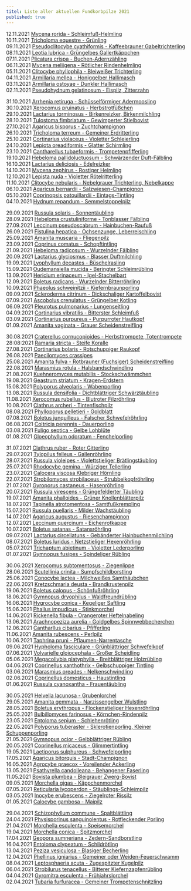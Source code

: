 ```yaml
---
titel: Liste aller aktuellen Fundkorbpilze 2021
published: true
---
```

12.11.2021 [Mycena rorida - Schleimfuß-Helmling](/pilze/mycena-rorida-schleimfuß-helmling)  
10.11.2021 [Tricholoma equestre - Grünling](/pilze/tricholoma-equestre-grünling)\
09.11.2021 [Pseudoclitocybe cyathiformis - Kaffeebrauner Gabeltrichterling](/pilze/pseudoclitocybe-cyathiformis-kaffeebrauner-gabeltrichterling)\
08.11.2021 [Leotia lubrica - Grüngelbes Gallertkäppchen](/pilze/leotia-lubrica-grüngelbes-gallertkäppchen)\
07.11.2021 [Plicatura crispa - Buchen-Adernzähling](/pilze/plicatura-crispa-buchen-adernzähling)\
06.11.2021 [Mycena meliigena - Rötlicher Rindenhelmling](/pilze/mycena-meliigena-rötlicher-rindenhelmling)\
05.11.2021 [Clitocybe phyllophila - Bleiweißer Trichterling](/pilze/clitocybe-phyllophila-bleiweißer-firnistrichterling-bleiweißer-trichterling)\
04.11.2021 [Armillaria mellea - Honiggelber Hallimasch](/pilze/armillaria-mellea-honiggelber-hallimasch)\
03.11.2021 [Armillaria ostoyae - Dunkler Hallimasch](/pilze/armillaria-ostoyae-dunkler-hallimasch)\
02.11.2021 [Pseudohydnum gelatinosum - Eispilz, Zitterzahn](/pilze/pseudohydnum-gelatinosum-eispilz-zitterzahn) 

31.10.2021 [Arrhenia retiruga - Schüsselförmiger Adermoosling](/pilze/arrhenia-retiruga-schüsselförmiger-adermoosling)\
30.10.2021 [Xerocomus pruinatus - Herbstrotfüßchen](/pilze/xerocomus-pruinatus-herbstrotfüßchen)\
29.10.2021 [Lactarius torminosus - Birkenreizker, Birkenmilchling](/pilze/lactarius-torminosus-birkenreizker-birkenmilchling)\
28.10.2021 [Tulostoma fimbriatum - Gewimperter Stielbovist](/pilze/tulostoma-fimbriatum-gewimperter-stielbovist)\
27.10.2021 [Agaricus bisporus - Zuchtchampignon](/agaricus-bisporus-zucht-champignon)\
26.10.2021 [Tricholoma terreum - Gemeiner Erdritterling](/pilze/tricholoma-terreum-gemeiner-erdritterling)\
25.10.2021 [Cortinarius violaceus - Violetter Schleierling](<Cortinarius violaceus - Violetter Schleierling>)\
24.10.2021 [Lepiota oreadiformis - Glatter Schirmling](/pilze/lepiota-oreadiformis-glatter-schirmling)\
23.10.2021 [Cantharellus tubaeformis - Trompetenpfifferling](/pilze/cantharellus-tubaeformis-trompetenpfifferling)\
19.10.2021 [Hebeloma pallidoluctuosum - Schwärzender Duft-Fälbling](/pilze/hebeloma-pallidoluctuosum-schwärzender-duft-fälbling)\
16.10.2021 [Lactarius deliciosis - Edelreizker](/pilze/lactarius-deliciosus-edelreizker)\
14.10.2021 [Mycena zephirus - Rostiger Helmling](/pilze/mycena-zephirus-rostiger-helmling)\
12.10.2021 [Lepista nuda - Violetter Rötelritterling](/pilze/lepista-nuda-violetter-rötelritterling)\
11.10.2021 [Clitocybe nebularis - Nebelgrauer Trichterling, Nebelkappe](/pilze/clitocybe-nebularis-nebelgrauer-trichterling-nebelkappe)\
06.10.2021 [Agaricus bernardii - Salzwiesen-Champignon](/pilze/agaricus-bernardii-salzwiesen-egerling)\
05.10.2021 [Coprinopsis patouillardii - Eintags-Tintling](/pilze/coprinopsis-patouillardii-eintags-tintling)\
04.10.2021 [Hydnum repandum - Semmelstoppelpilz](/pilze/hydnum-repandum-semmelstoppelpilz)

29.09.2021 [Russula solaris - Sonnentäubling](/pilze/russula-solaris-sonnentäubling)\
28.09.2021 [Hebeloma crustuliniforme - Tonblasser Fälbling](/pilze/hebeloma-crustuliniforme-tonblasser-fälbling)\
27.09.2021 [Leccinum pseudoscabrum - Hainbuchen-Raufuß](/pilze/leccinum-pseudoscabrum-hainbuchenraufuß)\
26.09.2021 [Fistulina hepatica - Ochsenzunge, Leberreischling](/pilze/fistulina-hepatica-ochsenzunge-leberreischling)\
25.09.2021 [Amanita muscaria - Fliegenpilz ](/pilze/amanita-muscaria-fliegenpilz)\
23.09.2021 [Coprinus comatus - Schopftintling](/pilze/coprinus-comatus-schopftintling)\
21.09.2021 [Hebeloma radicosum - Wurzelnder Fälbling](/pilze/hebeloma-radicosum-wurzelnder-fälbling)\
20.09.2021 [Lactarius glyciosmus - Blasser Duftmilchling](/pilze/lactarius-glyciosmus-blasser-duftmilchling)\
19.09.2021 [Lyophyllum decastes - Büschelrasling](/pilze/lyophyllum-decastes-büschelrasling)\
15.09.2021 [Oudemansiella mucida - Beringter Schleimrübling](/pilze/oudemansiella-mucida-beringter-schleimrübling)\
13.09.2021 [Hericium erinaceum - Igel-Stachelbart](/pilze/hericium-erinaceum-igel-stachelbart)\
12.09.2021 [Boletus radicans - Wurzelnder Bitterröhrling](/boletus-radicans-wurzelnder-bitterröhrling)\
10.09.2021 [Phaeolus schweinitzii - Kiefernbraunporling](/pilze/phaeolus-spadiceus-kiefernbraunporling)\
09.09.2021 [Scleroderma citrinum - Dickschaliger Kartoffelbovist](/pilze/scleroderma-citrinum-dickschaliger-kartoffelbovist)\
07.09.2021 [Ascobolus crenulatus - Grüngelber Kotling](/pilze/ascobolus-crenulatus-grüngelber-kotling)\
06.09.2021 [Pleurotus pulmonarius - Lungenseitling](/pilze/pleurotus-pulmonarius-lungenseitling-löffelseitling)\
04.09.2021 [Cortinarius vibratilis - Bitterster Schleimfuß](/pilze/cortinarius-vibratilis-gallen-schleimfuß-bitterster-schleimfuß)\
03.09.2021 [Cortinarius purpureus - Purpurroter Hautkopf](/pilze/cortinarius-purpureus-purpurroter-hautkopf)\
01.09.2021 [Amanita vaginata - Grauer Scheidenstreifling](/pilze/amanita-vaginata-grauer-scheidenstreifling)

30.08.2021 [Craterellus cornucopioides - Herbsttrompete, Totentrompete](/pilze/craterellus-cornucopioides-herbsttrompete-totentrompete)\
28:08:2021 [Ramaria stricta - Steife Koralle](/pilze/ramaria-stricta-steife-koralle)\
27.08.2021 [Cortinarius bolaris - Rotschuppiger Raukopf](/pilze/cortinarius-bolaris-rotschuppiger-raukopf)\
26.08.2021 [Paecilomyces crassipes](/pilze/paecilomyces-crassipes)\
25.08.2021 [Amanita fulva - Rotbrauner (Fuchsiger) Scheidenstreifling](/pilze/amanita-fulva-rotbrauner-fuchsiger-scheidenstreifling)\
22.08.2021 [Marasmius rotula - Halsbandschwindling](/pilze/marasmius-rotula-halsbandschwindling)\
21.08.2021 [Kuehneromyces mutabilis - Stockschwämmchen](/pilze/kuehneromyces-mutabilis-stockschwämmchen)\
19.08.2021 [Geastrum striatum - Kragen-Erdstern](/pilze/geastrum-striatum-kragen-erdstern)\
15.08.2021 [Polyporus alveolaris - Wabenporling](/pilze/polyporus-alveolaris-wabenporling)\
13.08.2021 [Russula densifolia - Dichtblättriger Schwärztäubling](/pilze/russula-densifolia-dichtblättriger-schwärztäubling)\
11.08.2021 [Xerocomus rubellus - Blutroter Filzröhrling](/pilze/xerocomus-rubellus-blutroter-filzröhrling)\
10.08.2021 [Clathrus archeri - Tintenfischpilz](/pilze/clathrus-archeri-tintenfischpilz)\
08.08.2021 [Phylloporus pelletieri - Goldblatt](/pilze/phylloporus-pelletieri-goldblatt)\
07.08.2021 [Boletus junquilleus - Falscher Schwefelröhrling](/pilze/boletus-junquilleus-falscher-schwefelröhrling)\
06.08.2021 [Coltricia perennis - Dauerporling](/pilze/coltricia-perennis-gezonter-dauerporling)\
03.08.2021 [Fuligo septica - Gelbe Lohblüte](/pilze/fuligo-septica-gelbe-lohblüte)\
01.08.2021 [Gloeophyllum odoratum - Fenchelporling](/pilze/gloeophyllum-odoratum-fenchelporling)

31.07.2021 [Clathrus ruber - Roter Gitterling](/pilze/clathrus-ruber-roter-gitterling)\
29.07.2021 [Tylopilus felleus - Gallenröhrling](/artikel/die-invasion-der-bitterlinge.html)\
28.07.2021 [Russula violeipes - Violettstieliger Brätlingstäubling](/pilze/russula-violeipes-violettstieliger-brätlingstäubling)\
25.07.2021 [Rhodocybe gemina - Würziger Tellerling](/pilze/rhodocybe-gemina-würziger-tellerling)\
23.07.2021 [Calocera viscosa Klebriger Hörnling](/pilze/calocera-viscosa-klebriger-hörnling)\
22.07.2021 [Strobilomyces strobilaceus - Strubbelkopfröhrling](/pilze/strobilomyces-strobilaceus-strubbelkopfröhrling)\
21.07.2021 [Gyroporus castaneus - Hasenröhrling](/pilze/gyroporus-castaneus-hasenröhrling)\
20.07.2021 [Russula virescens - Grüngefelderter Täubling](/pilze/russula-virescens-grüngefelderter-täubling)\
19.07.2021 [Amanita phalloides - Grüner Knollenblätterpilz](/pilze/amanita-phalloides-grüner-knollenblätterpilz)\
18.07.2021 [Tapinella atrotomentosa - Samtfußkrempling](/pilze/tapinella-atrotomentosa-samtfußkrempling)\
15.07.2021 [Russula puellaris - Milder Wachstäubling](/pilze/russula-puellaris-milder-wachstäubling-mädchentäubling)\
14.07.2021 [Agaricus augustus - Riesenchampignon](/pilze/agaricus-augustus-riesenchampignon)\
12.07.2021 [Leccinum quercinum - Eichenrotkappe](/pilze/leccinum-quercinum-eichenrotkappe)\
10.07.2021 [Boletus satanas - Satansröhrling](/pilze/boletus-satanas-satansröhrling)\
09.07.2021 [Lactarius circellatuns - Gebänderter Hainbuchenmilchling](/lactarius-circellatus-gebänderter-hainbuchenmilchling)\
08.07.2021 [Boletus luridus - Netzstieliger Hexenröhrling](/pilze/boletus-luridus-netzstieliger-hexenröhrling)\
05.07.2021 [Trichaptum abietinum - Violetter Lederporling](/trichaptum-abietinum-violetter-lederporling-gemeiner-violettporling)\
01.07.2021 [Gymnopus fusipes - Spindeliger Rübling](/pilze/gymnopus-fusipes-spindeliger-rübling)

30.06.2021 [Xerocomus subtomentosus - Ziegenlippe](/pilze/xerocomus-subtomentosus-ziegenlippe)\
28.06.2021 [Scutellinia crinita - Sumpfschildborstling](/pilze/scutellinia-crinita-bewimperter-schildborstling-sumpfschildborstling)\
25.06.2021 [Conocybe lactea - Milchweißes Samthäubchen](/pilze/conocybe-lactea-milchweißes-samthäubchen)\
22.06.2021 [Kretzschmaria deusta - Brandkrustenpilz](/pilze/kretzschmaria-deusta-brandkrustenpilz)\
19.06.2021 [Boletus calopus - Schönfußröhrling](/pilze/boletus-calopus-schönfußröhrling)\
18.06.2021 [Gymnopus dryophilus - Waldfreundrübling](/pilze/gymnopus-dryophilus-waldfreundrübling)\
16.06.2021 [Hygrocybe conica - Kegeliger Saftling](/pilze/hygrocybe-conica-kegeliger-saftling-schwärzender-saftling)\
15.06.2021 [Phallus impudicus - Stinkmorchel](/pilze/phallus-impudicus-stinkmorchel)\
14.06.2021 [Rickenella fibula - Orangeroter Heftelnabeling](/pilze/rickenella-fibula)\
13.06.2021 [Arachnopeziza aurelia - Goldgelbes Spinnwebbecherchen](<13.06.2021  Arachnopeziza aurelia - Goldgelbes Spinnwebbecherchen>)\
12.06.2021 [Cantharllus cibarius - Pfifferling](/pilze/cantharellus-cibarius-pfifferling)\
11.06.2021 [Amanita rubescens - Perlpilz](/pilze/amanita-rubescens-perlpilz)\
10.06.2021 [Taphrina pruni - Pflaumen-Narrentasche](/pilze/taphrina-pruni-pflaumen-narrentasche)\
09.06.2021 [Hypholoma fasciculare - Grünblättriger Schwefelkopf](/pilze/hypholoma-fasciculare-grünblättriger-schwefelkopf)\
07.06.2021 [Volvarielle gloiocephala - Großer Scheidling](/pilze/volvariella-gloiocephala-großer-scheidling)\
05.06.2021 [Megacollybia platyphylla - Breitblättriger Holzrübling](/pilze/megacollybia-platyphylla-breitblatt-breitblättriger-holzrübling)\
04.06.2021 [Coprinellus xanthothrix - Gelbschuppiger Tintling](/pilze/coprinellus-xanthothrix-gelbschuppiger-tintling)\
03.06.2021 [Marasmius oreades - Nelkenschwindling](/pilze/marasmius-oreades-nelkenschwindling)\
02.06.2021 [Coprinellus domesticus - Haustintling](/pilze/coprinellus-domesticus-haustintling)\
01.06.2021 [Russula cyanoxantha - Frauentäubling](/pilze/russula-cyanoxantha-frauentäubling)

30.05.2021 [Helvella lacunosa - Grubenlorchel](/pilze/helvella-lacunosa-grubenlorchel)\
29.05.2021 [Amanita gemmata - Narzissengelber Wulstling](/pilze/amanita-gemmata-narzissengelber-wulstling)\
28.05.2021 [Boletus erythropus - Flockenstieliger Hexenröhrling](/pilze/boletus-erythropus-flockenstieliger-hexenröhrling)\
25.05.2021 [Bulbillomyces farinosus - Körnchen-Rindenpilz](/pilze/bulbillomyces-farinosus-körnchen-rindenpilz)\
23.05.2021 [Entoloma sepium - Schlehenrötling](/pilze/entoloma-sepium-schlehenrötling)\
22.05.2021 [Polyporus tuberaster - Sklerotienporling, Kleiner Schuppenporling](/pilze/polyporus-tuberaster-sklerotienporling)\
21.05.2021 [Gymnopus ocior - Gelbblättriger Rübling](/gymnopus-ocior-gelbblättriger-rübling)\
20.05.2021 [Coprinellus micaceus - Glimmertintling](/pilze/coprinellus-micaceus-glimmertintling)\
19.05.2021 [Laetiporus sulphureus - Schwefelporling](/pilze/laetiporus-sulphureus-schwefelporling)\
17.05.2021 [Agaricus bitorquis - Stadt-Champignon](/pilze/agaricus-bitorquis-stadt-champignon)\
16.05.2021 [Agrocybe praecox - Voreilender Ackerling](/pilze/agrocybe-praecox-voreilender-ackerling)\
13.05.2021 [Psathyrella candolleana - Behangener Faserling](/pilze/psathyrella-candolleana-behangener-faserling)\
11.05.2021 [Bovista plumbea - Bleigrauer Zwerg-Bovist](/pilze/bovista-plumbea-bleigrauer-zwerg-bovist)\
09.05.2021 [Morchella gigas - Käppchenmorchel](/pilze/morchella-gigas-käppchenmorchel)\
07.05.2021 [Reticularia lycoperdon - Stäublings-Schleimpilz](/pilze/reticularia-lycoperdon-stäublings-schleimpilz)\
03.05.2021 [Inocybe erubescens - Ziegelroter Rissilz](/pilze/inocybe-erubescens-ziegelroter-risspilz)\
01.05.2021 [Calocybe gambosa - Maipilz](/pilze/calocybe-gambosa-maipilz)

29.04.2021 [Schizophyllum commune - Spaltblättling](/pilze/schizophyllum-commune-spaltblättling)\
24.04.2021 [Physisporinus sanguinolentus - Rotfleckender Porling](/pilze/physisporinus-sanguinolentus-rotfleckender-porling)\
21.04.2021  [Morchella esculenta - Speisemorchel](/pilze/morchella-esculenta-speisemorchel)\
19.04.2021  [Morchella conica - Spitzmorchel](/pilze/morchella-conica-spitzmorchel)\
17.04.2021  [Geopora sumneriana - Zedern-Sandborstling](/pilze/geopora-sumneriana-zedern-sandborstling)\
16.04.2021  [Entoloma clypeatum - Schildrötling](/pilze/entoloma-clypeatum-schildrötling)\
13.04.2021  [Peziza vesiculosa - Blasiger Becherling](/pilze/peziza-vesiculosa-blasiger-becherling)\
12.04.2021  [Phellinus igniarius - Gemeiner oder Weiden-Feuerschwamm](/pilze/phellinus-igniarius-gemeiner-feuerschwamm)\
08.04.2021  [Leptosphaeria acuta - Zugespitzter Kugelpilz](/pilze/leptosphaeria-acuta-zugespitzter-kugelpilz)\
06.04.2021  [Strobilurus tenacellus - Bitterer Kiefernzapfenrübling](/pilze/strobilurus-tenacellus-bitterer-kiefern-zapfenrübling)\
04.04.2021  [Gyromitra esculenta - Frühjahrslorchel](/pilze/gyromitra-esculenta-frühjahrslorchel)\
02.04.2021  [Tubaria furfuracea - Gemeiner Trompetenschnitzling](/pilze/tubaria-furfuracea-gemeiner-trompetenschnitzling)
